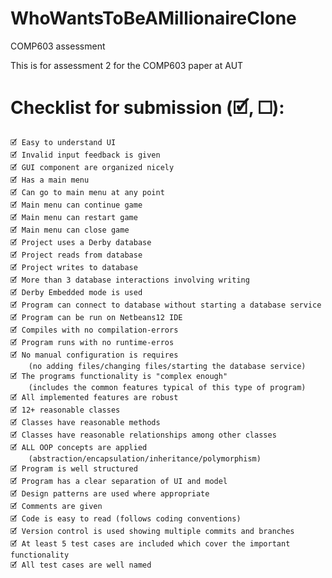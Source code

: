 # WhoWantsToBeAMillionaireClone
COMP603 assessment

This is for assessment 2 for the COMP603 paper at AUT

# Checklist for submission (🗹, ☐):
	🗹 Easy to understand UI
	🗹 Invalid input feedback is given
	🗹 GUI component are organized nicely
	🗹 Has a main menu
	🗹 Can go to main menu at any point
	🗹 Main menu can continue game
	🗹 Main menu can restart game
	🗹 Main menu can close game
	🗹 Project uses a Derby database
	🗹 Project reads from database
	🗹 Project writes to database
	🗹 More than 3 database interactions involving writing
	🗹 Derby Embedded mode is used
	🗹 Program can connect to database without starting a database service 
	🗹 Program can be run on Netbeans12 IDE
	🗹 Compiles with no compilation-errors
	🗹 Program runs with no runtime-erros
	🗹 No manual configuration is requires 
		(no adding files/changing files/starting the database service)
	🗹 The programs functionality is "complex enough"
		(includes the common features typical of this type of program)
	🗹 All implemented features are robust
	🗹 12+ reasonable classes
	🗹 Classes have reasonable methods
	🗹 Classes have reasonable relationships among other classes
	🗹 ALL OOP concepts are applied
		(abstraction/encapsulation/inheritance/polymorphism)
	🗹 Program is well structured
	🗹 Program has a clear separation of UI and model
	🗹 Design patterns are used where appropriate
	🗹 Comments are given
	🗹 Code is easy to read (follows coding conventions)
	🗹 Version control is used showing multiple commits and branches
	🗹 At least 5 test cases are included which cover the important functionality
	🗹 All test cases are well named
